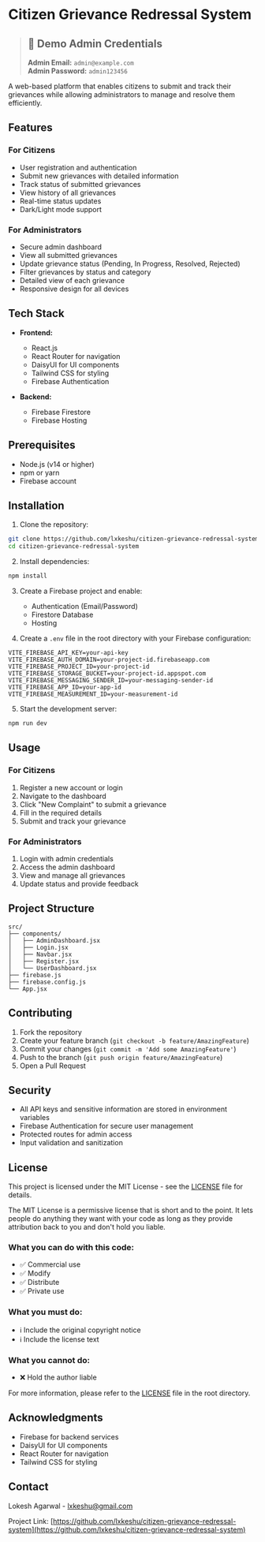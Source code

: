 # Citizen Grievance Redressal System

> ## 🚨 Demo Admin Credentials
> **Admin Email:** `admin@example.com`  
> **Admin Password:** `admin123456`

A web-based platform that enables citizens to submit and track their grievances while allowing administrators to manage and resolve them efficiently.

## Features

### For Citizens
- User registration and authentication
- Submit new grievances with detailed information
- Track status of submitted grievances
- View history of all grievances
- Real-time status updates
- Dark/Light mode support

### For Administrators
- Secure admin dashboard
- View all submitted grievances
- Update grievance status (Pending, In Progress, Resolved, Rejected)
- Filter grievances by status and category
- Detailed view of each grievance
- Responsive design for all devices

## Tech Stack

- **Frontend:**
  - React.js
  - React Router for navigation
  - DaisyUI for UI components
  - Tailwind CSS for styling
  - Firebase Authentication

- **Backend:**
  - Firebase Firestore
  - Firebase Hosting

## Prerequisites

- Node.js (v14 or higher)
- npm or yarn
- Firebase account

## Installation

1. Clone the repository:
```bash
git clone https://github.com/lxkeshu/citizen-grievance-redressal-system.git
cd citizen-grievance-redressal-system
```

2. Install dependencies:
```bash
npm install
```

3. Create a Firebase project and enable:
   - Authentication (Email/Password)
   - Firestore Database
   - Hosting

4. Create a `.env` file in the root directory with your Firebase configuration:
```
VITE_FIREBASE_API_KEY=your-api-key
VITE_FIREBASE_AUTH_DOMAIN=your-project-id.firebaseapp.com
VITE_FIREBASE_PROJECT_ID=your-project-id
VITE_FIREBASE_STORAGE_BUCKET=your-project-id.appspot.com
VITE_FIREBASE_MESSAGING_SENDER_ID=your-messaging-sender-id
VITE_FIREBASE_APP_ID=your-app-id
VITE_FIREBASE_MEASUREMENT_ID=your-measurement-id
```

5. Start the development server:
```bash
npm run dev
```

## Usage

### For Citizens
1. Register a new account or login
2. Navigate to the dashboard
3. Click "New Complaint" to submit a grievance
4. Fill in the required details
5. Submit and track your grievance

### For Administrators
1. Login with admin credentials
2. Access the admin dashboard
3. View and manage all grievances
4. Update status and provide feedback

## Project Structure

```
src/
├── components/
│   ├── AdminDashboard.jsx
│   ├── Login.jsx
│   ├── Navbar.jsx
│   ├── Register.jsx
│   └── UserDashboard.jsx
├── firebase.js
├── firebase.config.js
└── App.jsx
```

## Contributing

1. Fork the repository
2. Create your feature branch (`git checkout -b feature/AmazingFeature`)
3. Commit your changes (`git commit -m 'Add some AmazingFeature'`)
4. Push to the branch (`git push origin feature/AmazingFeature`)
5. Open a Pull Request

## Security

- All API keys and sensitive information are stored in environment variables
- Firebase Authentication for secure user management
- Protected routes for admin access
- Input validation and sanitization

## License

This project is licensed under the MIT License - see the [LICENSE](LICENSE) file for details.

The MIT License is a permissive license that is short and to the point. It lets people do anything they want with your code as long as they provide attribution back to you and don't hold you liable.

### What you can do with this code:
- ✅ Commercial use
- ✅ Modify
- ✅ Distribute
- ✅ Private use

### What you must do:
- ℹ️ Include the original copyright notice
- ℹ️ Include the license text

### What you cannot do:
- ❌ Hold the author liable

For more information, please refer to the [LICENSE](LICENSE) file in the root directory.

## Acknowledgments

- Firebase for backend services
- DaisyUI for UI components
- React Router for navigation
- Tailwind CSS for styling

## Contact

Lokesh Agarwal - [lxkeshu@gmail.com](lxkeshu@gmail.com)

Project Link: [https://github.com/lxkeshu/citizen-grievance-redressal-system](https://github.com/lxkeshu/citizen-grievance-redressal-system)
